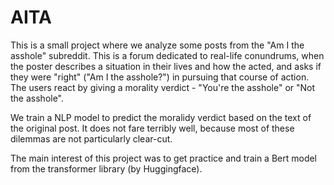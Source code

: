 # AITA

This is a small project where we analyze some posts from the "Am I the asshole" subreddit.
This is a forum dedicated to real-life conundrums, when the poster describes a situation in their lives and how the acted, and asks if they were "right" ("Am I the asshole?") in pursuing that course of action.
The users react by giving a morality verdict - "You're the asshole" or "Not the asshole".

We train a NLP model to predict the moralidy verdict based on the text of the original post.
It does not fare terribly well, because most of these dilemmas are not particularly clear-cut.

The main interest of this project was to get practice and train a Bert model from the transformer library (by Huggingface).
